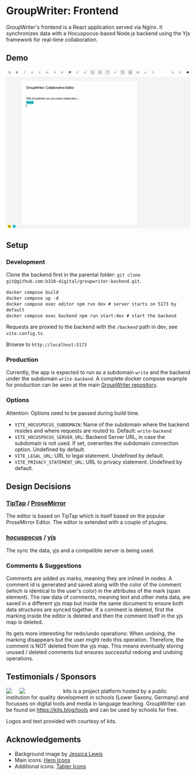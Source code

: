 # GroupWriter: Frontend

GroupWriter's frontend is a React application served via Nginx. It synchronizes data with a Hocuspocus-based Node.js backend using the Yjs framework for real-time collaboration.

## Demo
![Plugin as used in groupwriter](/documentation/groupwriter.gif)

## Setup

### Development

Clone the backend first in the parental folder: `git clone git@github.com:b310-digital/groupwriter-backend.git`.

```
docker compose build
docker compose up -d
docker compose exec editor npm run dev # server starts on 5173 by default
docker compose exec backend npm run start:dev # start the backend
```
Requests are proxied to the backend with the `/backend` path in dev, see `vite.config.ts`.

Browse to `http://localhost:5173`


### Production
Currently, the app is expected to run as a subdomain `write` and the backend under the subdomain `write-backend`. A complete docker compose example for production can be seen at the main [GroupWriter repository](https://github.com/b310-digital/groupwriter).

### Options
Attention: Options need to be passed during build time.

- `VITE_HOCUSPOCUS_SUBDOMAIN`: Name of the subdomain where the backend resides and where requests are routed to. Default: `write-backend`
- `VITE_HOCUSPOCUS_SERVER_URL`: Backend Server URL, in case the subdomain is not used. If set, overwrites the subdomain connection option. Undefined by default.
- `VITE_LEGAL_URL`: URL to legal statement. Undefined by default.
- `VITE_PRIVACY_STATEMENT_URL`: URL to privacy statement. Undefined by default.

## Design Decisions

### [TipTap](https://tiptap.dev) / [ProseMirror](https://prosemirror.net)
The editor is based on TipTap which is itself based on the popular ProseMirror Editor. The editor is extended with a couple of plugins.

### [hocuspocus](https://tiptap.dev/docs/hocuspocus/introduction) / [yjs](https://yjs.dev)
The sync the data, yjs and a compatible server is being used.

### Comments & Suggestions

Comments are added as marks, meaning they are inlined in nodes. A comment id is generated and saved along with the color of the comment (which is identical to the user's color) in the attributes of the mark (span element). The raw data of comments, meaning text and other meta data, are saved in a different yjs map but inside the same document to ensure both data structures are synced together. If a comment is deleted, first the marking inside the editor is deleted and then the comment itself in the yjs map is deleted.

Its gets more interesting for redo/undo operations: When undoing, the marking disappears but the user might redo this operation. Therefore, the comment is NOT deleted from the yjs map. This means eventually storing unused / deleted comments but ensures successful redoing and undoing operations. 

## Testimonials / Sponsors

<img src="https://www.nibis.de/img/nlq-medienbildung.png" align="left" style="margin-right:20px">
<img src="https://kits.blog/wp-content/uploads/2021/03/kits_logo.svg" width=100px align="left" style="margin-right:20px">

kits is a project platform hosted by a public institution for quality
development in schools (Lower Saxony, Germany) and focusses on digital tools
and media in language teaching. GroupWriter can
be found on https://kits.blog/tools and can be used by schools for free.

Logos and text provided with courtesy of kits.

## Acknowledgements
- Background image by [Jessica Lewis](https://www.pexels.com/de-de/foto/gelbe-orange-rosa-und-blaue-malstifte-auf-weissem-notizbuch-998591/)
- Main icons: [Hero Icons](https://github.com/tailwindlabs/heroicons)
- Additional icons: [Tabler Icons](https://github.com/tabler/tabler-icons)
